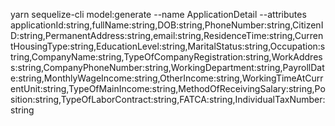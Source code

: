 yarn sequelize-cli model:generate --name ApplicationDetail --attributes applicationId:string,fullName:string,DOB:string,PhoneNumber:string,CitizenID:string,PermanentAddress:string,email:string,ResidenceTime:string,CurrentHousingType:string,EducationLevel:string,MaritalStatus:string,Occupation:string,CompanyName:string,TypeOfCompanyRegistration:string,WorkAddress:string,CompanyPhoneNumber:string,WorkingDepartment:string,PayrollDate:string,MonthlyWageIncome:string,OtherIncome:string,WorkingTimeAtCurrentUnit:string,TypeOfMainIncome:string,MethodOfReceivingSalary:string,Position:string,TypeOfLaborContract:string,FATCA:string,IndividualTaxNumber:string
